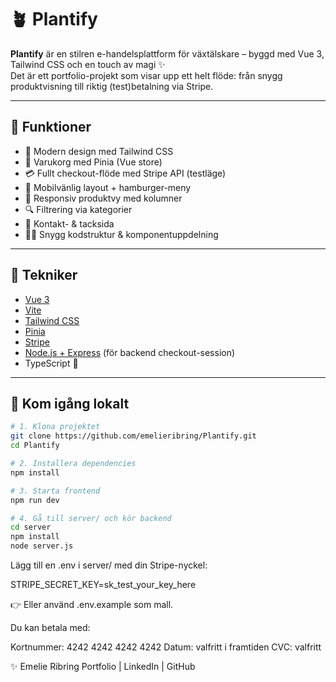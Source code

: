 # 🪴 Plantify

**Plantify** är en stilren e-handelsplattform för växtälskare – byggd med Vue 3, Tailwind CSS och en touch av magi ✨  
Det är ett portfolio-projekt som visar upp ett helt flöde: från snygg produktvisning till riktig (test)betalning via Stripe.

---

## 🌿 Funktioner

- 💚 Modern design med Tailwind CSS
- 🛒 Varukorg med Pinia (Vue store)
- 💳 Fullt checkout-flöde med Stripe API (testläge)
- 📱 Mobilvänlig layout + hamburger-meny
- 🌱 Responsiv produktvy med kolumner
- 🔍 Filtrering via kategorier
- 💌 Kontakt- & tacksida
- 🧑‍💻 Snygg kodstruktur & komponentuppdelning

---

## 🔧 Tekniker

- [Vue 3](https://vuejs.org/)
- [Vite](https://vitejs.dev/)
- [Tailwind CSS](https://tailwindcss.com/)
- [Pinia](https://pinia.vuejs.org/)
- [Stripe](https://stripe.com/)
- [Node.js + Express](https://expressjs.com/) (för backend checkout-session)
- TypeScript 💙

---

## 🚀 Kom igång lokalt

```bash
# 1. Klona projektet
git clone https://github.com/emelieribring/Plantify.git
cd Plantify

# 2. Installera dependencies
npm install

# 3. Starta frontend
npm run dev

# 4. Gå till server/ och kör backend
cd server
npm install
node server.js
```

Lägg till en .env i server/ med din Stripe-nyckel:

STRIPE_SECRET_KEY=sk_test_your_key_here

👉 Eller använd .env.example som mall.

Du kan betala med:

Kortnummer: 4242 4242 4242 4242
Datum: valfritt i framtiden
CVC: valfritt

✨ Emelie Ribring
Portfolio | LinkedIn | GitHub
